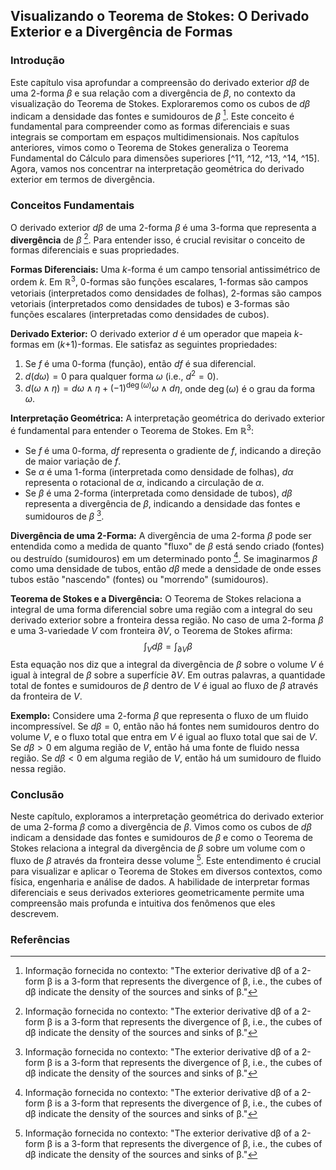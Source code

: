 ## Visualizando o Teorema de Stokes: O Derivado Exterior e a Divergência de Formas

### Introdução
Este capítulo visa aprofundar a compreensão do derivado exterior $d\beta$ de uma 2-forma $\beta$ e sua relação com a divergência de $\beta$, no contexto da visualização do Teorema de Stokes. Exploraremos como os cubos de $d\beta$ indicam a densidade das fontes e sumidouros de $\beta$ [^1]. Este conceito é fundamental para compreender como as formas diferenciais e suas integrais se comportam em espaços multidimensionais. Nos capítulos anteriores, vimos como o Teorema de Stokes generaliza o Teorema Fundamental do Cálculo para dimensões superiores [^11, ^12, ^13, ^14, ^15]. Agora, vamos nos concentrar na interpretação geométrica do derivado exterior em termos de divergência.

### Conceitos Fundamentais
O derivado exterior $d\beta$ de uma 2-forma $\beta$ é uma 3-forma que representa a **divergência** de $\beta$ [^1]. Para entender isso, é crucial revisitar o conceito de formas diferenciais e suas propriedades.

**Formas Diferenciais:**
Uma *k*-forma é um campo tensorial antissimétrico de ordem *k*. Em $\mathbb{R}^3$, 0-formas são funções escalares, 1-formas são campos vetoriais (interpretados como densidades de folhas), 2-formas são campos vetoriais (interpretados como densidades de tubos) e 3-formas são funções escalares (interpretadas como densidades de cubos).

**Derivado Exterior:**
O derivado exterior $d$ é um operador que mapeia *k*-formas em (*k*+1)-formas. Ele satisfaz as seguintes propriedades:
1.  Se $f$ é uma 0-forma (função), então $df$ é sua diferencial.
2.  $d(d\omega) = 0$ para qualquer forma $\omega$ (i.e., $d^2 = 0$).
3.  $d(\omega \wedge \eta) = d\omega \wedge \eta + (-1)^{\deg(\omega)} \omega \wedge d\eta$, onde $\deg(\omega)$ é o grau da forma $\omega$.

**Interpretação Geométrica:**
A interpretação geométrica do derivado exterior é fundamental para entender o Teorema de Stokes. Em $\mathbb{R}^3$:
*   Se $f$ é uma 0-forma, $df$ representa o gradiente de $f$, indicando a direção de maior variação de $f$.
*   Se $\alpha$ é uma 1-forma (interpretada como densidade de folhas), $d\alpha$ representa o rotacional de $\alpha$, indicando a circulação de $\alpha$.
*   Se $\beta$ é uma 2-forma (interpretada como densidade de tubos), $d\beta$ representa a divergência de $\beta$, indicando a densidade das fontes e sumidouros de $\beta$ [^1].

**Divergência de uma 2-Forma:**
A divergência de uma 2-forma $\beta$ pode ser entendida como a medida de quanto "fluxo" de $\beta$ está sendo criado (fontes) ou destruído (sumidouros) em um determinado ponto [^1]. Se imaginarmos $\beta$ como uma densidade de tubos, então $d\beta$ mede a densidade de onde esses tubos estão "nascendo" (fontes) ou "morrendo" (sumidouros).

**Teorema de Stokes e a Divergência:**
O Teorema de Stokes relaciona a integral de uma forma diferencial sobre uma região com a integral do seu derivado exterior sobre a fronteira dessa região. No caso de uma 2-forma $\beta$ e uma 3-variedade $V$ com fronteira $\partial V$, o Teorema de Stokes afirma:
$$\int_V d\beta = \int_{\partial V} \beta$$
Esta equação nos diz que a integral da divergência de $\beta$ sobre o volume $V$ é igual à integral de $\beta$ sobre a superfície $\partial V$. Em outras palavras, a quantidade total de fontes e sumidouros de $\beta$ dentro de $V$ é igual ao fluxo de $\beta$ através da fronteira de $V$.

**Exemplo:**
Considere uma 2-forma $\beta$ que representa o fluxo de um fluido incompressível. Se $d\beta = 0$, então não há fontes nem sumidouros dentro do volume $V$, e o fluxo total que entra em $V$ é igual ao fluxo total que sai de $V$. Se $d\beta > 0$ em alguma região de $V$, então há uma fonte de fluido nessa região. Se $d\beta < 0$ em alguma região de $V$, então há um sumidouro de fluido nessa região.

### Conclusão
Neste capítulo, exploramos a interpretação geométrica do derivado exterior de uma 2-forma $\beta$ como a divergência de $\beta$. Vimos como os cubos de $d\beta$ indicam a densidade das fontes e sumidouros de $\beta$ e como o Teorema de Stokes relaciona a integral da divergência de $\beta$ sobre um volume com o fluxo de $\beta$ através da fronteira desse volume [^1]. Este entendimento é crucial para visualizar e aplicar o Teorema de Stokes em diversos contextos, como física, engenharia e análise de dados. A habilidade de interpretar formas diferenciais e seus derivados exteriores geometricamente permite uma compreensão mais profunda e intuitiva dos fenômenos que eles descrevem.

### Referências
[^1]: Informação fornecida no contexto: "The exterior derivative dβ of a 2-form β is a 3-form that represents the divergence of β, i.e., the cubes of dβ indicate the density of the sources and sinks of β."
[^11]: OCR page 1
[^12]: OCR page 2
[^13]: OCR page 3
[^14]: OCR page 4
[^15]: OCR page 5
<!-- END -->